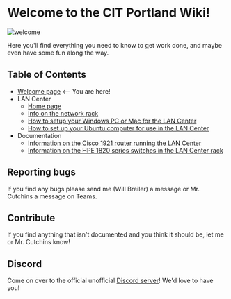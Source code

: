 # Welcome to the CIT Portland Wiki!

![welcome](https://media.giphy.com/media/kHs1lBhZWaK5rj7lt3/source.gif)

Here you'll find everything you need to know to get work done, and maybe even have some fun along the way.


## Table of Contents
- [Welcome page](#welcome.md) <-- You are here! 
- LAN Center
    * [Home page](#LAN%20Center/index.md)
    * [Info on the network rack](#LAN%20Center/network-rack.md)
    * [How to setup your Windows PC or Mac for the LAN Center](#LAN%20Center/setup-guide.md)
    * [How to set up your Ubuntu computer for use in the LAN Center](#LAN%20Center/ubuntu-install-guide.md)
- Documentation
    * [Information on the Cisco 1921 router running the LAN Center](#Documentation/cisco-1921.pdf)
    * [Information on the HPE 1820 series switches in the LAN Center rack](#Documentation/hpe-1820-series.pdf)

## Reporting bugs
If you find any bugs please send me (Will Breiler) a message or Mr. Cutchins a message on Teams.


## Contribute
If you find anything that isn't documented and you think it should be, let me or Mr. Cutchins know!


## Discord
Come on over to the official unofficial [Discord server](https://discord.gg/JW5DNSy9K7)! We'd love to have you!